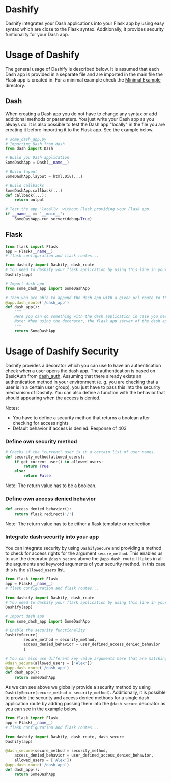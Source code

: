 # Dashify
Dashify integrates your Dash applications into your Flask app by using easy syntax which are close to the Flask syntax. Additionally, it provides security funtionality for your Dash app.

# Usage of Dashify
The general usage of Dashify is described below. It is assumed that each Dash app is provided in a separate file and are imported in the main file the Flask app is created in. For a minimal example check the [Minimal Example](minimal_example) directory.
## Dash
When creating a Dash app you do not have to change any syntax or add additional methods or parameters. You just write your Dash app as you always do. It is also possible to test the Dash app "locally" in the file you are creating it before importing it to the Flask app. See the example below.
``` python
# some_dash_app.py
# Importing Dash from dash
from dash import Dash

# Build you Dash application 
SomeDashApp = Dash(__name__)

# Build layout
SomeDashApp.layout = html.Div(...)

# Build callbacks
SomeDashApp.callback(...)
def callback(...):
    return output
    
# Test the app 'locally' without Flask providing your Flask app.
if __name__ == '__main__':
    SomeDashApp.run_server(debug=True)
```
## Flask
```python
from flask import Flask
app = Flask(__name__)
# flask configuration and flask routes...

from dashify import Dashify, dash_route
# You need to dashify your flask application by using this line in your flask code:
Dashify(app)

# Import dash app
from some_dash_app import SomeDashApp

# Then you are able to append the dash app with a given url route to the flask app
@app.dash_route('/dash_app')
def dash_app():
    """ 
    Here you can do something with the dash application in case you need some values of the flask app configuration. 
    Note: When using the decorator, the flask app server of the dash application is changed from a temporary one to your flask application.
    """
    return SomeDashApp
```
# Usage of Dashify Security
Dashify provides a decorator which you can use to have an authentication check when a user opens the dash app. The authentication is based on BasicAuth from [dash_auth](https://github.com/plotly/dash-auth).
Assuming that there already exists an authentication method in your environment (e. g. you are checking that a user is in a certain user group), you just have to pass this into the security mechanism of Dashify. You can also define a function with the behavior that should appearing when the access is denied.

Notes:
- You have to define a security method that returns a boolean after checking for access rights
- Default behavior if access is denied: Response of 403
### Define own security method
```python
# Checks if the "current" user is in a certain list of user names.
def security_method(allowed_users):
    if get_current_user() in allowed_users:
        return True 
    else:
        return False
```
Note: The return value has to be a boolean.
### Define own access denied behavior
```python
def access_denied_behavior():
    return flask.redirect('/') 
```
Note: The return value has to be either a flask template or redirection
### Integrate dash security into your app
You can integrate security by using `DashifySecure` and providing a method to check for access rights for the argument `secure_method`. This enables us to use the decorator `@dash_secure` above the `@app.dash_route`. It takes in all the arguments and keyword arguments of your security method. In this case this is the `allowed_users` list. 
```python
from flask import Flask
app = Flask(__name__)
# flask configuration and flask routes...

from dashify import Dashify, dash_route
# You need to dashify your flask application by using this line in your flask code:
Dashify(app)

# Import dash app
from some_dash_app import SomeDashApp

# Enable the security functionality 
DashifySecure(
        secure_method = security_method, 
        access_denied_behavior = user_defined_access_denied_behavior
        )

# You can also use different key value arguments here that are matching your security method
@dash_secure(allowed_users = ['Alex']) 
@app.dash_route('/dash_app')
def dash_app():
    return SomeDashApp
```
As we can see above we globally provide a security method by using `DashifySecure(secure_method = security_method)`. Additionally, it is possible to provide the security and access denied methods for a single dash application route by adding passing them into the `@dash_secure` decorator as you can see in the example below.
```python
from flask import Flask
app = Flask(__name__)
# flask configuration and flask routes...

from dashify import Dashify, dash_route, dash_secure
Dashify(app)

@dash_secure(secure_method = security_method,
    access_denied_behavior = user_defined_access_denied_behavior,
    allowed_users = ['Alex'])
@app.dash_route('/dash_app')
def dash_app():
    return SomeDashApp
```
